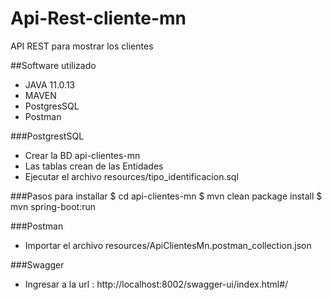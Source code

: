 # Api-Rest-cliente-mn

API REST para mostrar los clientes 

##Software utilizado
- JAVA 11.0.13
- MAVEN
- PostgresSQL
- Postman

###PostgrestSQL
- Crear la BD
  api-clientes-mn
- Las tablas crean de las Entidades
- Ejecutar el archivo resources/tipo_identificacion.sql

###Pasos para installar
$ cd api-clientes-mn
$ mvn clean package install
$ mvn spring-boot:run 

###Postman

- Importar el archivo resources/ApiClientesMn.postman_collection.json


###Swagger
- Ingresar a la url :  http://localhost:8002/swagger-ui/index.html#/

